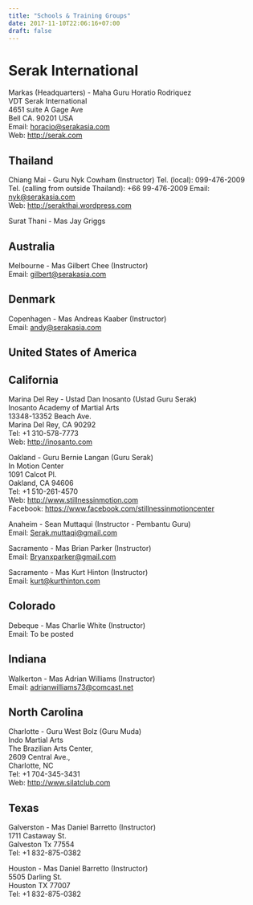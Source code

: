 ```yaml
---
title: "Schools & Training Groups"
date: 2017-11-10T22:06:16+07:00
draft: false
---
```


# Serak International
Markas (Headquarters) - Maha Guru Horatio Rodriquez  
VDT Serak International  
4651 suite A Gage Ave  
Bell CA. 90201 USA  
Email: horacio@serakasia.com  
Web: http://serak.com

## Thailand
Chiang Mai - Guru Nyk Cowham (Instructor)
Tel. (local): 099-476-2009  
Tel. (calling from outside Thailand): +66 99-476-2009 
Email: nyk@serakasia.com  
Web: http://serakthai.wordpress.com

Surat Thani - Mas Jay Griggs

## Australia
Melbourne - Mas Gilbert Chee (Instructor)  
Email: gilbert@serakasia.com

## Denmark
Copenhagen - Mas Andreas Kaaber (Instructor)  
Email: andy@serakasia.com

## United States of America

## California
Marina Del Rey - Ustad Dan Inosanto (Ustad Guru Serak)  
Inosanto Academy of Martial Arts  
13348-13352 Beach Ave.  
Marina Del Rey, CA 90292  
Tel: +1 310-578-7773  
Web: http://inosanto.com

Oakland - Guru Bernie Langan (Guru Serak)  
In Motion Center  
1091 Calcot Pl.  
Oakland, CA 94606  
Tel: +1 510-261-4570  
Web: http://www.stillnessinmotion.com  
Facebook: https://www.facebook.com/stillnessinmotioncenter

Anaheim - Sean Muttaqui (Instructor - Pembantu Guru)  
Email: Serak.muttaqi@gmail.com

Sacramento - Mas Brian Parker (Instructor)  
Email: Bryanxparker@gmail.com

Sacramento - Mas Kurt Hinton (Instructor)  
Email: kurt@kurthinton.com

## Colorado
Debeque - Mas Charlie White (Instructor)  
Email: To be posted

## Indiana
Walkerton - Mas Adrian Williams (Instructor)  
Email: adrianwilliams73@comcast.net

## North Carolina
Charlotte - Guru West Bolz (Guru Muda)  
Indo Martial Arts  
The Brazilian Arts Center,  
2609 Central Ave.,  
Charlotte, NC  
Tel: +1 704-345-3431  
Web: http://www.silatclub.com

## Texas
Galverston - Mas Daniel Barretto (Instructor)  
1711 Castaway St.  
Galveston Tx 77554  
​Tel: +1 832-875-0382  

Houston - Mas Daniel Barretto (Instructor)  
5505 Darling St.  
Houston TX 77007  
Tel: +1 832-875-0382  
